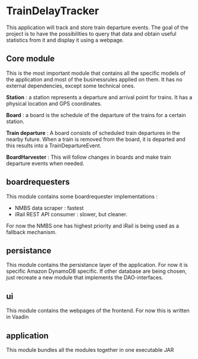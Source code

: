 # TrainDelayTracker
This application will track and store train departure events. The goal of the project is to 
have the possibilities to query that data and obtain useful statistics from it and display 
it using a webpage.

## Core module
This is the most important module that contains all the specific models of the application and
most of the businessrules applied on them. It has no external dependencies, except some technical ones.

**Station** : a station represents a departure and arrival point for trains. It has a physical
 location and GPS coordinates.  

**Board** : a board is the schedule of the departure of the trains for a certain station.

**Train departure** : A board consists of scheduled train departures in the nearby future. 
When a train is removed from the board, it is departed and this results
into a TrainDepartureEvent. 

**BoardHarvester** : This will follow changes in boards and make train departure events when 
needed.

## boardrequesters
This module contains some boardrequester implementations : 
* NMBS data scraper : fastest
* iRail REST API consumer : slower, but cleaner.

For now the NMBS one has highest priority and iRail is being used as a fallback mechanism.

## persistance
This module contains the persistance layer of the application. 
For now it is specific Amazon DynamoDB specific. If other database are being chosen, 
just recreate a new module that implements the DAO-interfaces.

## ui
This module contains the webpages of the frontend. For now this is written in Vaadin

## application
This module bundles all the modules together in one executable JAR
